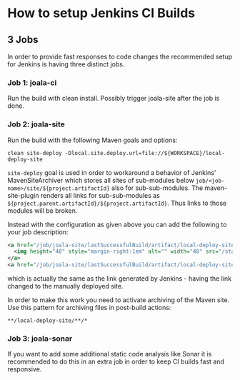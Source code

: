# How to setup Jenkins CI Builds

## 3 Jobs

In order to provide fast responses to code changes the recommended setup for Jenkins is having three distinct jobs.

### Job 1: joala-ci

Run the build with clean install. Possibly trigger joala-site after the job is done.

### Job 2: joala-site

Run the build with the following Maven goals and options:

```
clean site-deploy -Dlocal.site.deploy.url=file://${WORKSPACE}/local-deploy-site
```

`site-deploy` goal is used in order to workaround a behavior of Jenkins' MavenSiteArchiver which stores
all sites of sub-modules below `job/<job-name>/site/${project.artifactId}` also for sub-sub-modules. The
maven-site-plugin renders all links for sub-sub-modules as `${project.parent.artifactId}/${project.artifactId}`.
Thus links to those modules will be broken.

Instead with the configuration as given above you can add the following to your job description:

```xml
<a href="/job/joala-site/lastSuccessfulBuild/artifact/local-deploy-site/index.html">
  <img height="48" style="margin-right:1em" alt="" width="48" src="/static/80fe6139/images/48x48/help.gif">
</a>
<a href="/job/joala-site/lastSuccessfulBuild/artifact/local-deploy-site/index.html">Maven Site (working)</a>
```

which is actually the same as the link generated by Jenkins - having the link changed to the manually deployed site.

In order to make this work you need to activate archiving of the Maven site. Use this pattern for archiving files in
post-build actions:

```
**/local-deploy-site/**/*
```

### Job 3: joala-sonar

If you want to add some additional static code analysis like Sonar it is recommended to do this in an extra job in
order to keep CI builds fast and responsive.
